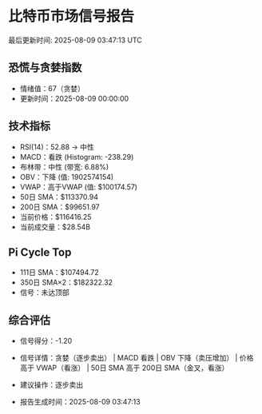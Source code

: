 # 比特币市场信号报告

最后更新时间: 2025-08-09 03:47:13 UTC

## 恐慌与贪婪指数
- 情绪值：67（贪婪）
- 更新时间：2025-08-09 00:00:00

## 技术指标
- RSI(14)：52.88 → 中性
- MACD：看跌 (Histogram: -238.29)
- 布林带：中性 (带宽: 6.88%)
- OBV：下降 (值: 1902574154)
- VWAP：高于VWAP (值: $100174.57)
- 50日 SMA：$113370.94
- 200日 SMA：$99651.97
- 当前价格：$116416.25
- 当前成交量：$28.54B

## Pi Cycle Top
- 111日 SMA：$107494.72
- 350日 SMA×2：$182322.32
- 信号：未达顶部

## 综合评估
- 信号得分：-1.20
- 信号详情：贪婪（逐步卖出） | MACD 看跌 | OBV 下降（卖压增加） | 价格高于 VWAP（看涨） | 50日 SMA 高于 200日 SMA（金叉，看涨）
- 建议操作：逐步卖出

- 报告生成时间：2025-08-09 03:47:13